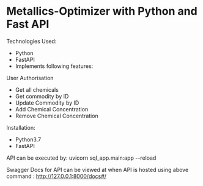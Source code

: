 # Metallics-Optimizer with Python and Fast API 

Technologies Used:
- Python
- FastAPI
- Implements following features:

User Authorisation
- Get all chemicals
- Get commodity by ID
- Update Commodity by ID
- Add Chemical Concentration
- Remove Chemical Concentration

Installation:
- Python3.7
- FastAPI

API can be executed by: uvicorn sql_app.main:app --reload

Swagger Docs for API can be viewed at when API is hosted using above command : http://127.0.0.1:8000/docs#/
